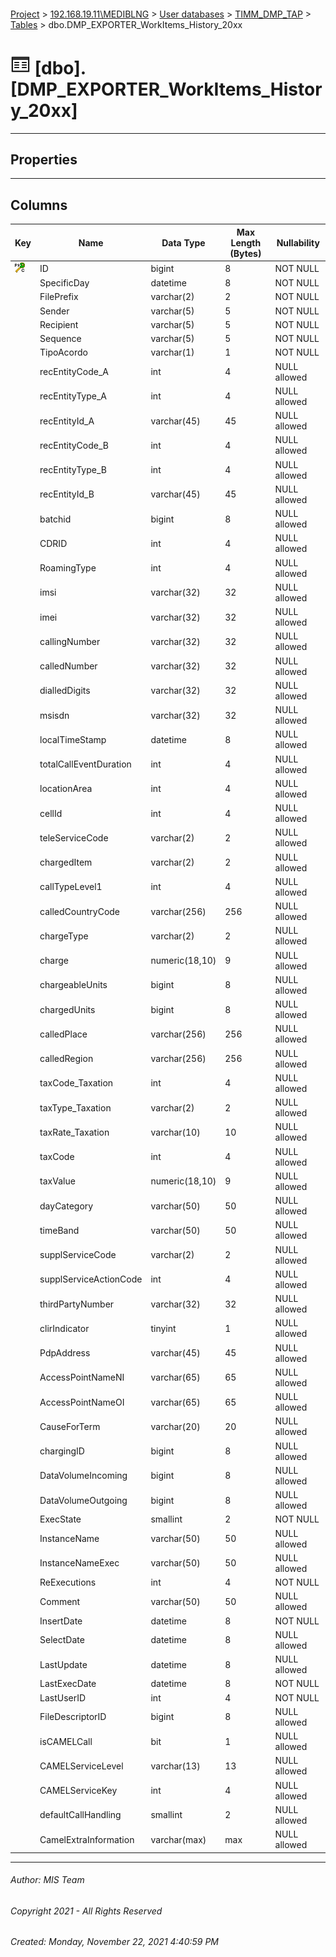 #### 

[Project](../../../../index.md) > [192.168.19.11\\MEDIBLNG](../../../index.md) > [User databases](../../index.md) > [TIMM_DMP_TAP](../index.md) > [Tables](Tables.md) > dbo.DMP_EXPORTER_WorkItems_History_20xx

# ![Tables](../../../../Images/Table32.png) [dbo].[DMP_EXPORTER_WorkItems_History_20xx]

---

## <a name="#properties"></a>Properties



---

## <a name="#columns"></a>Columns

| Key | Name | Data Type | Max Length (Bytes) | Nullability |
|---|---|---|---|---|
| [![Cluster Primary Key PK_DMP_EXPORTER_WorkItems_History_2017: ID](../../../../Images/pkcluster.png)](#indexes) | ID | bigint | 8 | NOT NULL |
|  | SpecificDay | datetime | 8 | NOT NULL |
|  | FilePrefix | varchar(2) | 2 | NOT NULL |
|  | Sender | varchar(5) | 5 | NOT NULL |
|  | Recipient | varchar(5) | 5 | NOT NULL |
|  | Sequence | varchar(5) | 5 | NOT NULL |
|  | TipoAcordo | varchar(1) | 1 | NOT NULL |
|  | recEntityCode_A | int | 4 | NULL allowed |
|  | recEntityType_A | int | 4 | NULL allowed |
|  | recEntityId_A | varchar(45) | 45 | NULL allowed |
|  | recEntityCode_B | int | 4 | NULL allowed |
|  | recEntityType_B | int | 4 | NULL allowed |
|  | recEntityId_B | varchar(45) | 45 | NULL allowed |
|  | batchid | bigint | 8 | NULL allowed |
|  | CDRID | int | 4 | NULL allowed |
|  | RoamingType | int | 4 | NULL allowed |
|  | imsi | varchar(32) | 32 | NULL allowed |
|  | imei | varchar(32) | 32 | NULL allowed |
|  | callingNumber | varchar(32) | 32 | NULL allowed |
|  | calledNumber | varchar(32) | 32 | NULL allowed |
|  | dialledDigits | varchar(32) | 32 | NULL allowed |
|  | msisdn | varchar(32) | 32 | NULL allowed |
|  | localTimeStamp | datetime | 8 | NULL allowed |
|  | totalCallEventDuration | int | 4 | NULL allowed |
|  | locationArea | int | 4 | NULL allowed |
|  | cellId | int | 4 | NULL allowed |
|  | teleServiceCode | varchar(2) | 2 | NULL allowed |
|  | chargedItem | varchar(2) | 2 | NULL allowed |
|  | callTypeLevel1 | int | 4 | NULL allowed |
|  | calledCountryCode | varchar(256) | 256 | NULL allowed |
|  | chargeType | varchar(2) | 2 | NULL allowed |
|  | charge | numeric(18,10) | 9 | NULL allowed |
|  | chargeableUnits | bigint | 8 | NULL allowed |
|  | chargedUnits | bigint | 8 | NULL allowed |
|  | calledPlace | varchar(256) | 256 | NULL allowed |
|  | calledRegion | varchar(256) | 256 | NULL allowed |
|  | taxCode_Taxation | int | 4 | NULL allowed |
|  | taxType_Taxation | varchar(2) | 2 | NULL allowed |
|  | taxRate_Taxation | varchar(10) | 10 | NULL allowed |
|  | taxCode | int | 4 | NULL allowed |
|  | taxValue | numeric(18,10) | 9 | NULL allowed |
|  | dayCategory | varchar(50) | 50 | NULL allowed |
|  | timeBand | varchar(50) | 50 | NULL allowed |
|  | supplServiceCode | varchar(2) | 2 | NULL allowed |
|  | supplServiceActionCode | int | 4 | NULL allowed |
|  | thirdPartyNumber | varchar(32) | 32 | NULL allowed |
|  | clirIndicator | tinyint | 1 | NULL allowed |
|  | PdpAddress | varchar(45) | 45 | NULL allowed |
|  | AccessPointNameNI | varchar(65) | 65 | NULL allowed |
|  | AccessPointNameOI | varchar(65) | 65 | NULL allowed |
|  | CauseForTerm | varchar(20) | 20 | NULL allowed |
|  | chargingID | bigint | 8 | NULL allowed |
|  | DataVolumeIncoming | bigint | 8 | NULL allowed |
|  | DataVolumeOutgoing | bigint | 8 | NULL allowed |
|  | ExecState | smallint | 2 | NOT NULL |
|  | InstanceName | varchar(50) | 50 | NULL allowed |
|  | InstanceNameExec | varchar(50) | 50 | NULL allowed |
|  | ReExecutions | int | 4 | NOT NULL |
|  | Comment | varchar(50) | 50 | NULL allowed |
|  | InsertDate | datetime | 8 | NOT NULL |
|  | SelectDate | datetime | 8 | NULL allowed |
|  | LastUpdate | datetime | 8 | NULL allowed |
|  | LastExecDate | datetime | 8 | NOT NULL |
|  | LastUserID | int | 4 | NOT NULL |
|  | FileDescriptorID | bigint | 8 | NULL allowed |
|  | isCAMELCall | bit | 1 | NULL allowed |
|  | CAMELServiceLevel | varchar(13) | 13 | NULL allowed |
|  | CAMELServiceKey | int | 4 | NULL allowed |
|  | defaultCallHandling | smallint | 2 | NULL allowed |
|  | CamelExtraInformation | varchar(max) | max | NULL allowed |


---

###### Author:  MIS Team

###### Copyright 2021 - All Rights Reserved

###### Created: Monday, November 22, 2021 4:40:59 PM

